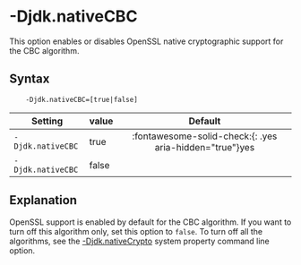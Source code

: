 <!--
* Copyright (c) 2017, 2021 IBM Corp. and others
*
* This program and the accompanying materials are made
* available under the terms of the Eclipse Public License 2.0
* which accompanies this distribution and is available at
* https://www.eclipse.org/legal/epl-2.0/ or the Apache
* License, Version 2.0 which accompanies this distribution and
* is available at https://www.apache.org/licenses/LICENSE-2.0.
*
* This Source Code may also be made available under the
* following Secondary Licenses when the conditions for such
* availability set forth in the Eclipse Public License, v. 2.0
* are satisfied: GNU General Public License, version 2 with
* the GNU Classpath Exception [1] and GNU General Public
* License, version 2 with the OpenJDK Assembly Exception [2].
*
* [1] https://www.gnu.org/software/classpath/license.html
* [2] http://openjdk.java.net/legal/assembly-exception.html
*
* SPDX-License-Identifier: EPL-2.0 OR Apache-2.0 OR GPL-2.0 WITH
* Classpath-exception-2.0 OR LicenseRef-GPL-2.0 WITH Assembly-exception
-->

# -Djdk.nativeCBC

This option enables or disables OpenSSL native cryptographic support for the CBC algorithm.


## Syntax

        -Djdk.nativeCBC=[true|false]


| Setting           | value    | Default                                                                        |
|-------------------|----------|:------------------------------------------------------------------------------:|
| `-Djdk.nativeCBC` | true     | :fontawesome-solid-check:{: .yes aria-hidden="true"}<span class="sr-only">yes</span> |
| `-Djdk.nativeCBC` | false    |                                                                                |

## Explanation

OpenSSL support is enabled by default for the CBC algorithm. If you want to turn off this algorithm only, set this option to `false`. To turn off all the algorithms, see the [-Djdk.nativeCrypto](djdknativecrypto.md) system property command line option.


<!-- ==== END OF TOPIC ==== djdknativecbc.md ==== -->
